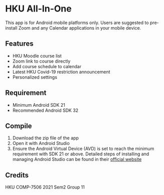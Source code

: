 # HKU All-In-One
This app is for Android mobile platforms only.
Users are suggested to pre-install Zoom and any Calendar applications in your mobile device.

## Features
- HKU Moodle course list
- Zoom link to course directly
- Add course schedule to calendar
- Latest HKU Covid-19 restriction announcement 
- Personalized settings

## Requirement
- Minimum Android SDK 21
- Recommended Android SDK 32

## Compile
1. Download the zip file of the app
2. Open it with Android Studio
3. Ensure the Android Virtual Device (AVD) is set to reach the minimum requirement with SDK 21 or above. Detailed steps of installing and managing Android Studio can be found in their [official website](https://developer.android.com/studio)

## Credits
HKU COMP-7506 2021 Sem2 Group 11
